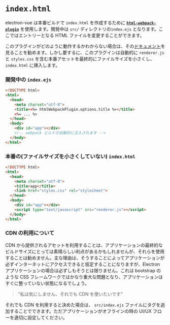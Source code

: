 #  `index.html`

electron-vue は本番ビルドで `index.html` を作成するために [**`html-webpack-plugin`**](https://github.com/ampedandwired/html-webpack-plugin) を使用します。開発中は `src/` ディレクトリの`index.ejs` となります。ここではエントリーとなる HTML ファイルを変更することができます。

このプラグインがどのように動作するかわからない場合は、その[ドキュメント](https://www.npmjs.com/package/html-webpack-plugin)を見ることを勧めます。しかし要するに、このプラグインは自動的に `renderer.js` と `styles.css`  を含む本番アセットを最終的にファイルサイズを小さくし、 `index.html` に挿入します。

### 開発中の `index.ejs`

```html
<!DOCTYPE html>
<html>
  <head>
    <meta charset="utf-8">
    <title><%= htmlWebpackPlugin.options.title %></title>
    <%= ... %>
  </head>
  <body>
    <div id="app"></div>
    <!-- webpack ビルドが自動的に注入されます -->
  </body>
</html>
```

### 本番の(ファイルサイズを小さくしていない) `index.html`

```html
<!DOCTYPE html>
<html>
  <head>
    <meta charset="utf-8">
    <title>app</title>
    <link href="styles.css" rel="stylesheet">
  </head>
  <body>
    <div id="app"></div>
    <script type="text/javascript" src="renderer.js"></script>
  </body>
</html>
```

### CDN の利用について

CDN から提供されるアセットを利用することは、アプリケーションの最終的なビルドサイズにとっては素晴らしい利点があるかもしれませんが、それらを使用することは勧めません。主な理由は、そうすることによってアプリケーションが必ずインターネットにアクセスできると仮定することになりますが、Electron アプリケーションの場合は必ずしもそうとは限りません。これは bootstrap のような CSS フレームワークではかなり重大な問題となり、アプリケーションはすぐに整っていない状態になるでしょう。

> "私は気にしません、それでも CDN を使いたいです"

それでも CDN を利用すると決めた場合は、 `src/index.ejs` ファイルにタグを追加することでできます。ただアプリケーションがオフラインの時の UI/UX フローを適切に設定してください。
